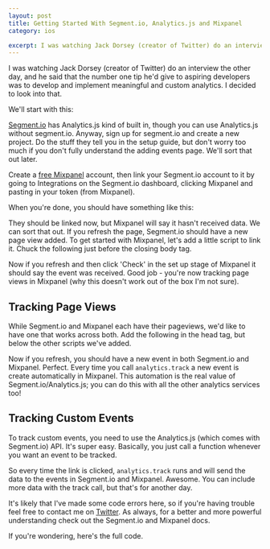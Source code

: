 ```yaml
---
layout: post
title: Getting Started With Segment.io, Analytics.js and Mixpanel
category: ios

excerpt: I was watching Jack Dorsey (creator of Twitter) do an interview the other day, and he said that the number one tip he'd give to aspiring developers was to develop and implement meaningful and custom analytics. I decided to look into that...
---
```


I was watching Jack Dorsey (creator of Twitter) do an interview the other day, and he said that the number one tip he'd give to aspiring developers was to develop and implement meaningful and custom analytics. I decided to look into that.

We'll start with this:
<script src="https://gist.github.com/matthewpalmer/5068097.js"></script>

[Segment.io](https://segment.io/) has Analytics.js kind of built in, though you can use Analytics.js without segment.io. Anyway, sign up for segment.io and create a new project. Do the stuff they tell you in the setup guide, but don't worry too much if you don't fully understand the adding events page. We'll sort that out later.

Create a [free Mixpanel](http://mixpanel.com) account, then link your Segment.io account to it by going to Integrations on the Segment.io dashboard, clicking Mixpanel and pasting in your token (from Mixpanel).

When you're done, you should have something like this:
<script src="https://gist.github.com/matthewpalmer/5068083.js"></script>

They should be linked now, but Mixpanel will say it hasn't received data. We can sort that out. If you refresh the page, Segment.io should have a new page view added. To get started with Mixpanel, let's add a little script to link it. Chuck the following just before the closing body tag.
<script src="https://gist.github.com/matthewpalmer/5068137.js"></script>

Now if you refresh and then click 'Check' in the set up stage of Mixpanel it should say the event was received. Good job - you're now tracking page views in Mixpanel (why this doesn't work out of the box I'm not sure).

## Tracking Page Views
While Segment.io and Mixpanel each have their pageviews, we'd like to have one that works across both. Add the following in the head tag, but below the other scripts we've added.
<script src="https://gist.github.com/matthewpalmer/5068189.js"></script>
Now if you refresh, you should have a new event in both Segment.io and Mixpanel. Perfect. Every time you call `analytics.track` a new event is create automatically in Mixpanel. This automation is the real value of Segment.io/Analytics.js; you can do this with all the other analytics services too!

## Tracking Custom Events
To track custom events, you need to use the Analytics.js (which comes with Segment.io) API. It's super easy. Basically, you just call a function whenever you want an event to be tracked. 
<script src="https://gist.github.com/matthewpalmer/5068295.js"></script>
So every time the link is clicked, `analytics.track` runs and will send the data to the events in Segment.io and Mixpanel. Awesome. You can include more data with the track call, but that's for another day.

It's likely that I've made some code errors here, so if you're having trouble feel free to contact me on [Twitter](http://twitter.com/_matthewpalmer). As always, for a better and more powerful understanding check out the Segment.io and Mixpanel docs.

If you're wondering, here's the full code.
<script src="https://gist.github.com/matthewpalmer/5068348.js"></script>


